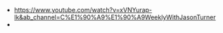 - https://www.youtube.com/watch?v=xVNYurap-lk&ab_channel=C%E1%90%A9%E1%90%A9WeeklyWithJasonTurner
- 
